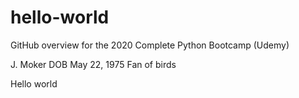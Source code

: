 # hello-world
GitHub overview for the 2020 Complete Python Bootcamp (Udemy)

J. Moker
DOB May 22, 1975
Fan of birds

Hello world
